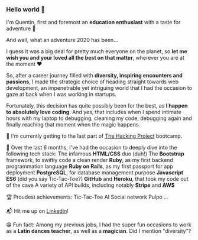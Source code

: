 ### Hello world 👋

I'm Quentin, first and foremost an **education enthusiast** with a taste for adventure 🚀

And well, what an adventure 2020 has been...

I guess it was a big deal for pretty much everyone on the planet, so **let me wish you and your loved all the best on that matter**, wherever you are at the moment ❤️

So, after a career journey filled with **diversity, inspiring encounters and passions**, I made the strategic choice of heading straight towards web development, an impenetrable yet intriguing world that I had the occasion to gaze at back when I was working in startups.

Fortunately, this decision has quite possibly been for the best, as **I happen to absolutely love coding**. And yes, that includes when I spend intimate hours with my laptop to debugging, cleaning my code, debugging again and finally reaching that moment when the magic happens.

🎒    I'm currently getting to the last part of [The Hacking Project](https://www.thehackingproject.org/) bootcamp.

🤖  Over the last 6 months, I've had the occasion to deeply dive into the following tech stack:
The infamous **HTML/CSS** duo (duh!)
The **Bootstrap** framework, to swiftly code a clean render
**Ruby**, as my first backend programmation language
**Ruby on Rails**, as my first passport for app deployment
**PostgreSQL**, for database management purpose
**Javascript ES6** (did you say Tic-Tac-Toe?)
**GitHub** and **Heroku**, that took my code out of the cave
A variety of API builds, including notably **Stripe** and **AWS**

🏆  Proudest achievements:
Tic-Tac-Toe AI
Social network
Pulpo
...

📬  Hit me up on [Linkedin](https://www.linkedin.com/in/quentin-plaud-5416b814b/)!

😁  Fun fact: Among my previous jobs, I had the super fun occasions to work as a **Latin dances teacher**, as well as a **magician**. Did I mention "diversity"?
